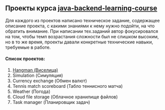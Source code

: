 ## Проекты курса [java-backend-learning-course](https://zhukovsd.github.io/java-backend-learning-course/)

Для каждого из проектов написано техническое задание, содержащее описание проекта, с какими знаниями к нему нужно подойти, на что обратить внимание. При написании тех.заданий автор фокусировался на том, чтобы темп возрастания сложности был не слишком высоким, но в то же время, проекты давали конкретные технические навыки, требуемые в работе.

#### Список проектов:

1. [Hangman (Виселица)](\hangman\README.md)
2. Simulation (Симуляция)
3. Currency exchange (Обмен валют)
4. Tennis match scoreboard (Табло теннисного матча)
5. Weather (Погода)
6. Cloud file storage (Облачное хранилище файлов)
7. Task manager (Планировщик задач)


